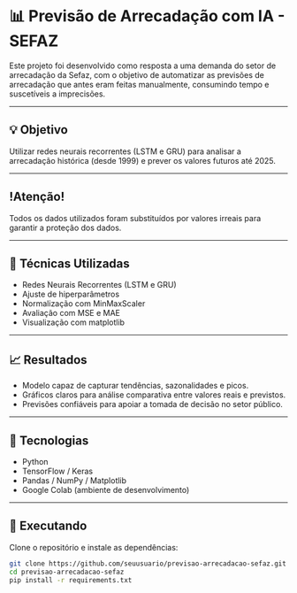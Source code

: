 # 📊 Previsão de Arrecadação com IA - SEFAZ

Este projeto foi desenvolvido como resposta a uma demanda do setor de arrecadação da Sefaz, com o objetivo de automatizar as previsões de arrecadação que antes eram feitas manualmente, consumindo tempo e suscetíveis a imprecisões.

---

## 💡 Objetivo

Utilizar redes neurais recorrentes (LSTM e GRU) para analisar a arrecadação histórica (desde 1999) e prever os valores futuros até 2025.

---

## !Atenção!

Todos os dados utilizados foram substituídos por valores irreais para garantir a proteção dos dados.

---

## 🧠 Técnicas Utilizadas

- Redes Neurais Recorrentes (LSTM e GRU)
- Ajuste de hiperparâmetros
- Normalização com MinMaxScaler
- Avaliação com MSE e MAE
- Visualização com matplotlib

---

## 📈 Resultados

- Modelo capaz de capturar tendências, sazonalidades e picos.
- Gráficos claros para análise comparativa entre valores reais e previstos.
- Previsões confiáveis para apoiar a tomada de decisão no setor público.

---

## 🚀 Tecnologias

- Python
- TensorFlow / Keras
- Pandas / NumPy / Matplotlib
- Google Colab (ambiente de desenvolvimento)

---

## 📎 Executando

Clone o repositório e instale as dependências:

```bash
git clone https://github.com/seuusuario/previsao-arrecadacao-sefaz.git
cd previsao-arrecadacao-sefaz
pip install -r requirements.txt
